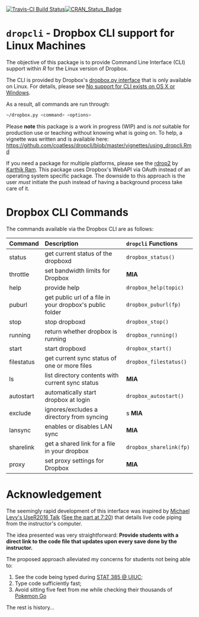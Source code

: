 
<!-- README.md is generated from README.Rmd. Please edit that file -->
[![Travis-CI Build Status](https://travis-ci.org/coatless/dropcli.svg?branch=master)](https://travis-ci.org/coatless/dropcli)[![CRAN\_Status\_Badge](http://www.r-pkg.org/badges/version/dropcli)](https://cran.r-project.org/package=dropcli)

`dropcli` - Dropbox CLI support for Linux Machines
==================================================

The objective of this package is to provide Command Line Interface (CLI) support within *R* for the Linux version of Dropbox.

The CLI is provided by Dropbox's [dropbox.py interface](https://www.dropbox.com/en/help/9192) that is only available on Linux. For details, please see [No support for CLI exists on OS X or Windows](http://superuser.com/questions/678925/using-dropbox-from-the-command-line-on-osx).

As a result, all commands are run through:

``` bash
~/dropbox.py <command> <options>
```

Please **note** this package is a work in progress (WIP) and is *not* suitable for production use or teaching without knowing what is going on. To help, a vignette was written and is available here: <https://github.com/coatless/dropcli/blob/master/vignettes/using_dropcli.Rmd>

If you need a package for multiple platforms, please see the [rdrop2](https://github.com/karthik/rdrop2) by [Karthik Ram](https://github.com/karthik/). This package uses Dropbox's WebAPI via OAuth instead of an operating system specific package. The downside to this approach is the user *must* initiate the push instead of having a background process take care of it.

Dropbox CLI Commands
====================

The commands available via the Dropbox CLI are as follows:

<table>
<colgroup>
<col width="12%" />
<col width="62%" />
<col width="24%" />
</colgroup>
<thead>
<tr class="header">
<th align="left">Command</th>
<th align="left">Description</th>
<th align="left"><code>dropcli</code> Functions</th>
</tr>
</thead>
<tbody>
<tr class="odd">
<td align="left">status</td>
<td align="left">get current status of the dropboxd</td>
<td align="left"><code>dropbox_status()</code></td>
</tr>
<tr class="even">
<td align="left">throttle</td>
<td align="left">set bandwidth limits for Dropbox</td>
<td align="left"><strong>MIA</strong></td>
</tr>
<tr class="odd">
<td align="left">help</td>
<td align="left">provide help</td>
<td align="left"><code>dropbox_help(topic)</code></td>
</tr>
<tr class="even">
<td align="left">puburl</td>
<td align="left">get public url of a file in your dropbox's public folder</td>
<td align="left"><code>dropbox_puburl(fp)</code></td>
</tr>
<tr class="odd">
<td align="left">stop</td>
<td align="left">stop dropboxd</td>
<td align="left"><code>dropbox_stop()</code></td>
</tr>
<tr class="even">
<td align="left">running</td>
<td align="left">return whether dropbox is running</td>
<td align="left"><code>dropbox_running()</code></td>
</tr>
<tr class="odd">
<td align="left">start</td>
<td align="left">start dropboxd</td>
<td align="left"><code>dropbox_start()</code></td>
</tr>
<tr class="even">
<td align="left">filestatus</td>
<td align="left">get current sync status of one or more files</td>
<td align="left"><code>dropbox_filestatus()</code></td>
</tr>
<tr class="odd">
<td align="left">ls</td>
<td align="left">list directory contents with current sync status</td>
<td align="left"><strong>MIA</strong></td>
</tr>
<tr class="even">
<td align="left">autostart</td>
<td align="left">automatically start dropbox at login</td>
<td align="left"><code>dropbox_autostart()</code></td>
</tr>
<tr class="odd">
<td align="left">exclude</td>
<td align="left">ignores/excludes a directory from syncing</td>
<td align="left">s <strong>MIA</strong></td>
</tr>
<tr class="even">
<td align="left">lansync</td>
<td align="left">enables or disables LAN sync</td>
<td align="left"><strong>MIA</strong></td>
</tr>
<tr class="odd">
<td align="left">sharelink</td>
<td align="left">get a shared link for a file in your dropbox</td>
<td align="left"><code>dropbox_sharelink(fp)</code></td>
</tr>
<tr class="even">
<td align="left">proxy</td>
<td align="left">set proxy settings for Dropbox</td>
<td align="left"><strong>MIA</strong></td>
</tr>
</tbody>
</table>

Acknowledgement
===============

The seemingly rapid development of this interface was inspired by [Michael Levy's UseR2016 Talk](http://michaellevy.name/blog/useR-talk-on-teaching-R/) ([See the part at 7:20](https://channel9.msdn.com/Events/useR-international-R-User-conference/useR2016/Teaching-R-to-200-people-in-a-week#time=07m20s)) that details live code piping from the instructor's computer.

The idea presented was very straightforward: **Provide students with a direct link to the code file that updates upon every save done by the instructor.**

The proposed approach alleviated my concerns for students not being able to:

1.  See the code being typed during [STAT 385 @ UIUC](http://stat385.thecoatlessprofessor.com/);
2.  Type code sufficiently fast;
3.  Avoid sitting five feet from me while checking their thousands of [Pokemon Go](http://www.pokemon.com/us/pokemon-video-games/pokemon-go/)

The rest is history...
